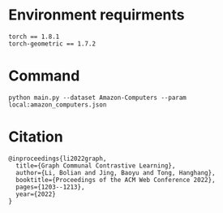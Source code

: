 # Environment requirments
```
torch == 1.8.1
torch-geometric == 1.7.2
```

# Command
```
python main.py --dataset Amazon-Computers --param local:amazon_computers.json
```

# Citation
```
@inproceedings{li2022graph,
  title={Graph Communal Contrastive Learning},
  author={Li, Bolian and Jing, Baoyu and Tong, Hanghang},
  booktitle={Proceedings of the ACM Web Conference 2022},
  pages={1203--1213},
  year={2022}
}
```
